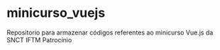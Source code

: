 # minicurso_vuejs
Repositorio para armazenar códigos referentes ao minicurso Vue.js da SNCT IFTM Patrocínio
